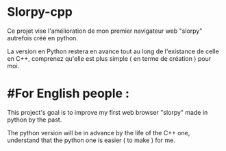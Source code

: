 # Slorpy-cpp

Ce projet vise l'amélioration de mon premier navigateur web "slorpy" autrefois créé en python.

La version en Python restera en avance tout au long de l'existance de celle en C++, comprenez qu'elle est plus simple ( en terme de création ) pour moi.


<h1>#For English people :</h1>

This project's goal is to improve my first web browser "slorpy" made in python by the past.

The python version will be in advance by the life of the C++ one, understand that the python one is easier ( to make ) for me.
